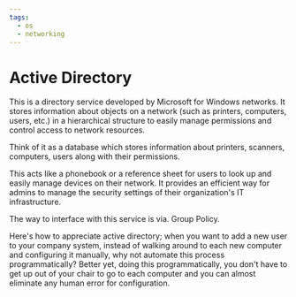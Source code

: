 ```yaml
---
tags:
  - os
  - networking
---
```

# Active Directory

This is a directory service developed by Microsoft for Windows networks. It stores information about objects on a network (such as printers, computers, users, etc.) in a hierarchical structure to easily manage permissions and control access to network resources.

Think of it as a database which stores information about printers, scanners, computers, users along with their permissions.

This acts like a phonebook or a reference sheet for users to look up and easily manage devices on their network. It provides an efficient way for admins to manage the security settings of their organization's IT infrastructure.

The way to interface with this service is via. Group Policy.

Here's how to appreciate active directory; when you want to add a new user to your company system, instead of walking around to each new computer and configuring it manually, why not automate this process programmatically? Better yet, doing this programmatically, you don't have to get up out of your chair to go to each computer and you can almost eliminate any human error for configuration.
